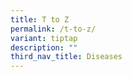 ```yaml
---
title: T to Z
permalink: /t-to-z/
variant: tiptap
description: ""
third_nav_title: Diseases
---
```

